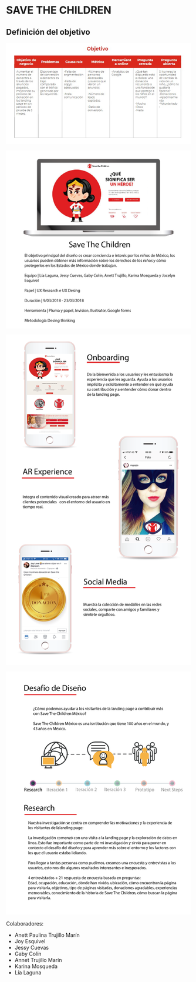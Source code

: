 # SAVE THE CHILDREN

## Definición del objetivo

![objetivo.jpg](assets/images/objetivo.jpg)


![SaveTheChildren-18-01.png](assets/images/SaveTheChildren-18-01.png)


![SaveTheChildren-18-02.png](assets/images/SaveTheChildren-18-02.png)


![SaveTheChildren-18-03.png](assets/images/SaveTheChildren-18-03.png)


Colaboradores:

* Anett Paulina Trujillo Marín
* Joy Esquivel
* Jessy Cuevas
* Gaby Colín
* Annet Trujillo Marín
* Karina Mosqueda
* Lía Laguna
